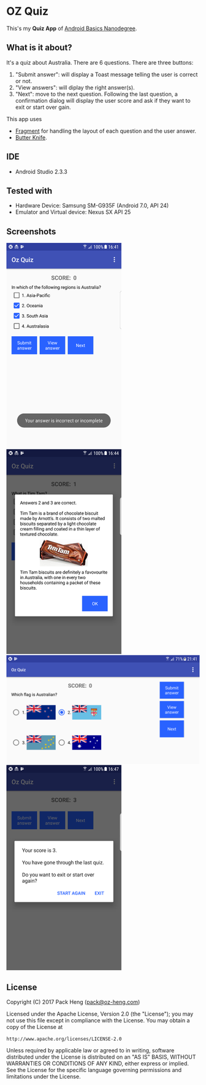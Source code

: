 # OZ Quiz
This's my **Quiz App** of [Android Basics Nanodegree](https://www.udacity.com/course/android-basics-nanodegree-by-google--nd803).

## What is it about?
It's a quiz about Australia. There are 6 questions.
There are three buttons:
1. "Submit answer": will display a Toast message telling the user is correct or not.
2. "View answers": will diplay the right answer(s).
3. "Next": move to the next question. Following the last question, a confirmation dialog will display the user score and ask if they want to exit or start over gain.

This app uses
* [Fragment](https://developer.android.com/training/basics/fragments/index.html) for handling the layout of each question and the user answer.
* [Butter Knife](http://jakewharton.github.io/butterknife/).

## IDE
* Android Studio 2.3.3

## Tested with
* Hardware Device: Samsung SM-G935F (Android 7.0, API 24)
* Emulator and Virtual device: Nexus SX API 25

## Screenshots
<img src="https://raw.githubusercontent.com/PackHg/ABND-OzQuiz/master/screenshots/screen01.png" width="300">
<img src="https://raw.githubusercontent.com/PackHg/ABND-OzQuiz/master/screenshots/screen02.png" width="300">
<img src="https://raw.githubusercontent.com/PackHg/ABND-OzQuiz/master/screenshots/screen03.png" width="600">
<img src="https://raw.githubusercontent.com/PackHg/ABND-OzQuiz/master/screenshots/screen04.png" width="300">

## License
Copyright (C) 2017 Pack Heng (pack@oz-heng.com)

Licensed under the Apache License, Version 2.0 (the "License");
you may not use this file except in compliance with the License.
You may obtain a copy of the License at

    http://www.apache.org/licenses/LICENSE-2.0

Unless required by applicable law or agreed to in writing, software
distributed under the License is distributed on an "AS IS" BASIS,
WITHOUT WARRANTIES OR CONDITIONS OF ANY KIND, either express or implied.
See the License for the specific language governing permissions and
limitations under the License.
